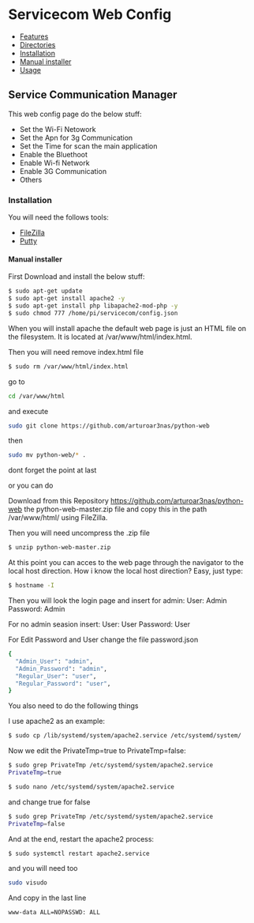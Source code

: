 # Servicecom Web Config

- [Features](#Usage)
- [Directories](#Usage)
- [Installation](#Usage)
- [Manual installer](#Usage)
- [Usage](#Usage)

## Service Communication Manager
This web config page do the below stuff:
- Set the Wi-Fi Netowork
- Set the Apn for 3g Communication
- Set the Time for scan the main application
- Enable the Bluethoot
- Enable Wi-fi Network
- Enable 3G Communication
- Others

### Installation

You will need the follows tools:

- [FileZilla](https://filezilla-project.org/)
- [Putty](https://putty.org/)

#### Manual installer

First Download and install the below stuff:
```sh
$ sudo apt-get update
$ sudo apt-get install apache2 -y
$ sudo apt-get install php libapache2-mod-php -y
$ sudo chmod 777 /home/pi/servicecom/config.json
```
When you will install apache the default web page is just an HTML file on the filesystem. It is located at  /var/www/html/index.html.

Then you will need remove index.html file 
```sh
$ sudo rm /var/www/html/index.html
```
go to 
```sh
cd /var/www/html
```
and execute 
```sh
sudo git clone https://github.com/arturoar3nas/python-web
```
then 
```sh
sudo mv python-web/* .
```
dont forget the point at last

or you can do

Download from this Repository https://github.com/arturoar3nas/python-web
the python-web-master.zip file and copy this in the path /var/www/html/ using
FileZilla.

Then you will need uncompress the .zip file 
```sh
$ unzip python-web-master.zip
```
At this point you can acces to the web page through the navigator to the local host direction.
How i know the local host direction? Easy, just type:
```sh
$ hostname -I
```
Then you will look the login page and insert for admin:
User: Admin
Password: Admin

For no admin seasion insert:
User: User
Password: User

For Edit Password and User change the file password.json
```sh
{
  "Admin_User": "admin",
  "Admin_Password": "admin",
  "Regular_User": "user",
  "Regular_Password": "user",
}
```
You also need to do the following things

I use apache2 as an example:
```sh
$ sudo cp /lib/systemd/system/apache2.service /etc/systemd/system/
```
Now we edit the PrivateTmp=true to PrivateTmp=false:
```sh
$ sudo grep PrivateTmp /etc/systemd/system/apache2.service
PrivateTmp=true
```
```sh
$ sudo nano /etc/systemd/system/apache2.service
```
and change true for false

```sh
$ sudo grep PrivateTmp /etc/systemd/system/apache2.service
PrivateTmp=false
```
And at the end, restart the apache2 process:
```sh
$ sudo systemctl restart apache2.service
```
and you will need too

```sh
sudo visudo
```
And copy in the last line
```sh
www-data ALL=NOPASSWD: ALL
```
